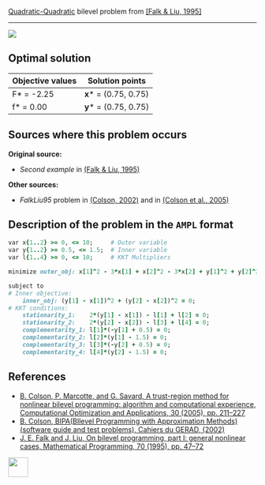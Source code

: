 [Quadratic-Quadratic](/BASBLib/QP-QP-problems) bilevel problem from [\[Falk & Liu, 1995\]][Falk & Liu, 1995]

---

![](/BASBLib/images/fl_1995_01_eq.jpg)

## Optimal solution

Objective values   | Solution points         |
------------------ | ----------------------- |
F* = -2.25         | __x__* = (0.75, 0.75)   |
f* = 0.00          | __y__* = (0.75, 0.75)   |

## Sources where this problem occurs

__Original source:__

 - _Second example_ in [(Falk & Liu, 1995)][Falk & Liu, 1995]

__Other sources:__

 - _FalkLiu95_ problem in [(Colson, 2002)][Colson, 2002] and in [(Colson et al., 2005)][Colson et al., 2005]

## Description of the problem in the `AMPL` format

```ruby
var x{1..2} >= 0, <= 10;     # Outer variable
var y{1..2} >= 0.5, <= 1.5;  # Inner variable
var l{1..4} >= 0, <= 10;     # KKT Multipliers

minimize outer_obj: x[1]^2 - 3*x[1] + x[2]^2 - 3*x[2] + y[1]^2 + y[2]^2;  # Outer objective

subject to
# Inner objective:
    inner_obj: (y[1] - x[1])^2 + (y[2] - x[2])^2 = 0;
# KKT conditions:
    stationarity_1:    2*(y[1] - x[1]) - l[1] + l[2] = 0;
    stationarity_2:    2*(y[2] - x[2]) - l[3] + l[4] = 0;
    complementarity_1: l[1]*(-y[1] + 0.5) = 0;
    complementarity_2: l[2]*(y[1] - 1.5) = 0;
    complementarity_3: l[3]*(-y[2] + 0.5) = 0;
    complementarity_4: l[4]*(y[2] - 1.5) = 0;
```

##  References

 - [B. Colson, P. Marcotte, and G. Savard, A trust-region method for nonlinear bilevel programming: algorithm and computational experience, Computational Optimization and Applications, 30 (2005), pp. 211–227](https://doi.org/10.1007/s10589-005-4612-4)
 - [B. Colson, BIPA(BIlevel Programming with Approximation Methods)(software guide and test problems), Cahiers du GERAD, (2002)](https://www.gerad.ca/en/papers/G-2002-37/view)
 - [J. E. Falk and J. Liu, On bilevel programming, part I: general nonlinear cases, Mathematical Programming, 70 (1995), pp. 47–72](https://doi.org/10.1007/BF01585928)

[<img src="http://www.interupgrade.com/images/pfeil-backbutton.png" width="40" height="40">](/BASBLib/QP-QP-problems "Back to summary of QP-QP bilevel problems")

[Colson, 2002]: https://www.gerad.ca/en/papers/G-2002-37/view
[Colson et al., 2005]: https://doi.org/10.1007/s10589-005-4612-4
[Falk & Liu, 1995]: https://doi.org/10.1007/BF01585928
